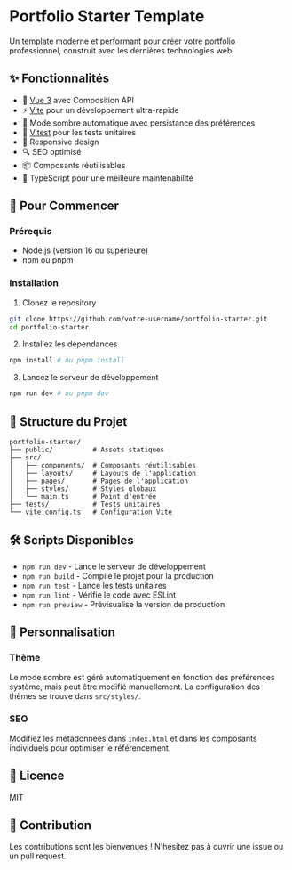 # Portfolio Starter Template

Un template moderne et performant pour créer votre portfolio professionnel, construit avec les dernières technologies web.

## ✨ Fonctionnalités

- 🚀 [Vue 3](https://vuejs.org/) avec Composition API
- ⚡️ [Vite](https://vitejs.dev/) pour un développement ultra-rapide
- 🌙 Mode sombre automatique avec persistance des préférences
- 🧪 [Vitest](https://vitest.dev/) pour les tests unitaires
- 📱 Responsive design
- 🔍 SEO optimisé
- 📦 Composants réutilisables
- 🎯 TypeScript pour une meilleure maintenabilité

## 🚀 Pour Commencer

### Prérequis

- Node.js (version 16 ou supérieure)
- npm ou pnpm

### Installation

1. Clonez le repository
```bash
git clone https://github.com/votre-username/portfolio-starter.git
cd portfolio-starter
```

2. Installez les dépendances
```bash
npm install # ou pnpm install
```

3. Lancez le serveur de développement
```bash
npm run dev # ou pnpm dev
```

## 📝 Structure du Projet

```
portfolio-starter/
├── public/          # Assets statiques
├── src/
│   ├── components/  # Composants réutilisables
│   ├── layouts/     # Layouts de l'application
│   ├── pages/       # Pages de l'application
│   ├── styles/      # Styles globaux
│   └── main.ts      # Point d'entrée
├── tests/           # Tests unitaires
└── vite.config.ts   # Configuration Vite
```

## 🛠️ Scripts Disponibles

- `npm run dev` - Lance le serveur de développement
- `npm run build` - Compile le projet pour la production
- `npm run test` - Lance les tests unitaires
- `npm run lint` - Vérifie le code avec ESLint
- `npm run preview` - Prévisualise la version de production

## 🎨 Personnalisation

### Thème

Le mode sombre est géré automatiquement en fonction des préférences système, mais peut être modifié manuellement. La configuration des thèmes se trouve dans `src/styles/`.

### SEO

Modifiez les métadonnées dans `index.html` et dans les composants individuels pour optimiser le référencement.

## 📄 Licence

MIT

## 🤝 Contribution

Les contributions sont les bienvenues ! N'hésitez pas à ouvrir une issue ou un pull request.
